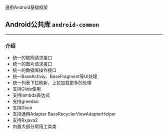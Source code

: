 通用Android基础框架
## Android公共库 `android-common`
***
### 介绍
* 统一的联网请求接口
* 统一的图片请求接口
* 统一的数据库操作接口
* 统一BaseActiviy、BaseFragment等UI处理
* 统一列表下拉刷新、上拉加载更多的处理
* 支持Glide使用
* 支持lambda表达式
* 支持greedao
* 支持Gson
* 支持通用Adapter BaseRecyclerViewAdapterHelper
* 支持Rxjava2
* 内置大部分常用工具类


